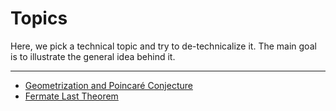 # Topics
Here, we pick a technical topic and try to de-technicalize it. The main goal is to illustrate the general idea behind it.

---
* [Geometrization and Poincaré Conjecture](./Geometrization-and-Poincaré-Conjecture)
* [Fermate Last Theorem](./Fermate-Last-Theorem)
